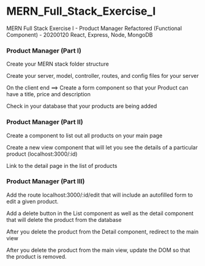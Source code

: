# MERN_Full_Stack_Exercise_I
MERN Full Stack Exercise I - Product Manager Refactored (Functional Component) - 20200120
React, Express, Node, MongoDB

### Product Manager (Part I)

 Create your MERN stack folder structure
 
 Create your server, model, controller, routes, and config files for your server
 
 On the client end ==> Create a form component so that your Product can have a title, price and description
 
 Check in your database that your products are being added
 
 ### Product Manager (Part II)
 
 Create a component to list out all products on your main page
 
 Create a new view component that will let you see the details of a particular product (localhost:3000/:id)
 
 Link to the detail page in the list of products
 
 ### Product Manager (Part III)
 
 Add the route localhost:3000/:id/edit that will include an autofilled form to edit a given product.
 
 Add a delete button in the List component as well as the detail component that will delete the product from the database
 
 After you delete the product from the Detail component, redirect to the main view
 
 After you delete the product from the main view, update the DOM so that the product is removed.
